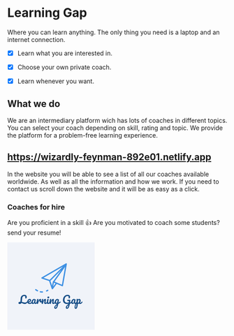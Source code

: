 # Learning Gap
Where you can learn anything. 
The only thing you need is a laptop and an internet connection.
- [x] Learn what you are interested in.
- [x] Choose your own private coach.
- [x] Learn whenever you want.


## What we do
We are an intermediary platform wich has lots of coaches in different topics.
You can select your coach depending on skill, rating and topic.
We provide the platform for a problem-free learning experience.

## https://wizardly-feynman-892e01.netlify.app
In the website you will be able to see a list of all our coaches available worldwide.
As well as all the information and how we work. 
If you need to contact us scroll down the website and it will be as easy as a click.


### Coaches for hire
Are you proficient in a skill :+1: 
Are you motivated to coach some students?
send your resume!



![This is an image](./Home-page/General-img/logo2.png)

